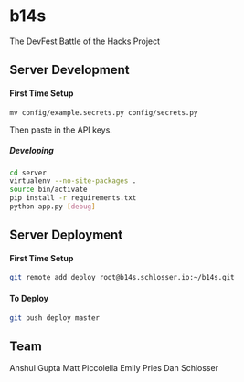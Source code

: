 # b14s
The DevFest Battle of the Hacks Project

## Server Development

#### First Time Setup

```
mv config/example.secrets.py config/secrets.py
```

Then paste in the API keys.

##### Developing

```bash
cd server
virtualenv --no-site-packages .
source bin/activate
pip install -r requirements.txt
python app.py [debug]
```

## Server Deployment

#### First Time Setup

```bash
git remote add deploy root@b14s.schlosser.io:~/b14s.git
```

#### To Deploy

```bash
git push deploy master
```

## Team

Anshul Gupta
Matt Piccolella
Emily Pries
Dan Schlosser
